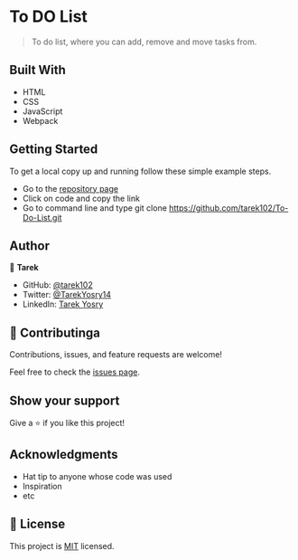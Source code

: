 # To DO List

> To do list, where you can add, remove and move tasks from.

## Built With

- HTML
- CSS
- JavaScript
- Webpack

## Getting Started

To get a local copy up and running follow these simple example steps.

- Go to the [repository page](https://github.com/tarek102/To-Do-List)
- Click on code and copy the link
- Go to command line and type git clone https://github.com/tarek102/To-Do-List.git

## Author

👤 **Tarek**

- GitHub: [@tarek102](https://github.com/tarek102)
- Twitter: [@TarekYosry14](https://twitter.com/TarekYosry14)
- LinkedIn: [Tarek Yosry](https://www.linkedin.com/in/tarek-yosry-14866321a/)

## 🤝 Contributinga

Contributions, issues, and feature requests are welcome!

Feel free to check the [issues page](https://github.com/tarek102/To-Do-List/issues).

## Show your support

Give a ⭐️ if you like this project!

## Acknowledgments

- Hat tip to anyone whose code was used
- Inspiration
- etc

## 📝 License

This project is [MIT](./MIT.md) licensed.

